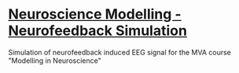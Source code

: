 # <a href=https://github.com/NathanGodey/NeuroscienceModelling-NeurofeedbackSimulation/blob/main/REPORT_Modelling_in_Neuroscience_project.pdf> Neuroscience Modelling - Neurofeedback Simulation </a>

Simulation of neurofeedback induced EEG signal for the MVA course "Modelling in Neuroscience"
